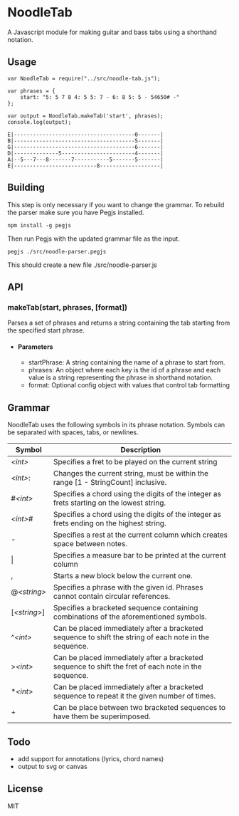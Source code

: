 # NoodleTab
A Javascript module for making guitar and bass tabs using a shorthand notation.  

## Usage

```
var NoodleTab = require("../src/noodle-tab.js");

var phrases = {
	start: "5: 5 7 8 4: 5 5: 7 - 6: 8 5: 5 - 54650# -"
};

var output = NoodleTab.makeTab('start', phrases);
console.log(output);
```
```
E|--------------------------------------0-------|
B|--------------------------------------5-------|
G|--------------------------------------6-------|
D|--------------5-----------------------4-------|
A|--5---7---8-------7-----------5-------5-------|
E|--------------------------8-------------------|

```

## Building
This step is only necessary if you want to change the grammar.
To rebuild the parser make sure you have Pegjs installed.
 ```
 npm install -g pegjs
 ```
Then run Pegjs with the updated grammar file as the input.
```
pegjs ./src/noodle-parser.pegjs
```
This should create a new file ./src/noodle-parser.js

## API

### makeTab(start, phrases, [format])
Parses a set of phrases and returns a string containing the tab starting from the specified start phrase.

- #### Parameters
    - startPhrase: A string containing the name of a phrase to start from.
    - phrases: An object where each key is the id of a phrase and each value is a string representing the phrase in shorthand notation.
    - format: Optional config object with values that control tab formatting

## Grammar
NoodleTab uses the following symbols in its phrase notation. Symbols can be separated with spaces, tabs, or newlines.

Symbol|Description
------|-----------
_\<int>_|Specifies a fret to be played on the current string
_\<int>_:|Changes the current string, must be within the range [1 - StringCount] inclusive.
\#_\<int>_|Specifies a chord using the digits of the integer as frets starting on the lowest string. 
_\<int>_\#|Specifies a chord using the digits of the integer as frets ending on the highest string.
\-|Specifies a rest at the current column which creates space between notes.
\||Specifies a measure bar to be printed at the current column
\,|Starts a new block below the current one.
\@_\<string>_|Specifies a phrase with the given id. Phrases cannot contain circular references.
\[_\<string>_]|Specifies a bracketed sequence containing combinations of the aforementioned symbols.
\^_\<int>_|Can be placed immediately after a bracketed sequence to shift the string of each note in the sequence.
\>_\<int>_|Can be placed immediately after a bracketed sequence to shift the fret of each note in the sequence.
\*_\<int>_|Can be placed immediately after a bracketed sequence to repeat it the given number of times.
\+|Can be place between two bracketed sequences to have them be superimposed.

## Todo
* add support for annotations (lyrics, chord names)
* output to svg or canvas

## License
MIT

